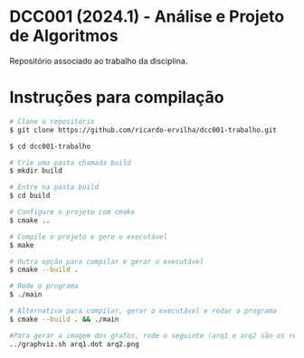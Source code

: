 # DCC001 (2024.1) - Análise e Projeto de Algoritmos
Repositório associado ao trabalho da disciplina.

# Instruções para compilação
```bash
# Clone o repositório
$ git clone https://github.com/ricardo-ervilha/dcc001-trabalho.git

$ cd dcc001-trabalho

# Crie uma pasta chamada build
$ mkdir build

# Entre na pasta build
$ cd build

# Configure o projeto com cmake
$ cmake ..

# Compile o projeto e gere o executável
$ make

# Outra opção para compilar e gerar o executável 
$ cmake --build .

# Rode o programa
$ ./main

# Alternativa para compilar, gerar o executável e rodar o programa
$ cmake --build . && ./main

#Para gerar a imagem dos grafos, rode o seguinte (arq1 e arq2 são os respectivos nomes para o dot gerado ao executar o programa e o nome da imagem de saída)
../graphviz.sh arq1.dot arq2.png

```
